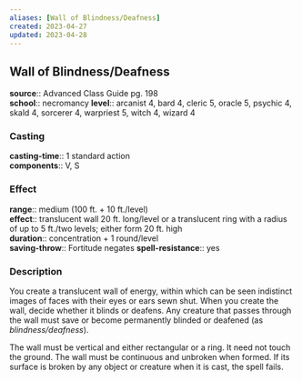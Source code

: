 ```yaml
---
aliases: [Wall of Blindness/Deafness]
created: 2023-04-27
updated: 2023-04-28
---
```


## Wall of Blindness/Deafness

**source**:: Advanced Class Guide pg. 198  
**school**:: necromancy
**level**:: arcanist 4, bard 4, cleric 5, oracle 5, psychic 4, skald 4, sorcerer 4, warpriest 5, witch 4, wizard 4

### Casting

**casting-time**:: 1 standard action  
**components**:: V, S

### Effect

**range**:: medium (100 ft. + 10 ft./level)  
**effect**:: translucent wall 20 ft. long/level or a translucent ring with a radius of up to 5 ft./two levels; either form 20 ft. high  
**duration**:: concentration + 1 round/level  
**saving-throw**:: Fortitude negates
**spell-resistance**:: yes

### Description

You create a translucent wall of energy, within which can be seen indistinct images of faces with their eyes or ears sewn shut. When you create the wall, decide whether it blinds or deafens. Any creature that passes through the wall must save or become permanently blinded or deafened (as *blindness/deafness*).  
  
The wall must be vertical and either rectangular or a ring. It need not touch the ground. The wall must be continuous and unbroken when formed. If its surface is broken by any object or creature when it is cast, the spell fails.
